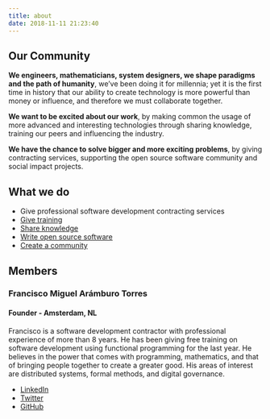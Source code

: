 ```yaml
---
title: about
date: 2018-11-11 21:23:40
---
```


## Our Community

**We engineers, mathematicians, system designers, we shape paradigms and the path of humanity**, we’ve been doing it for millennia; yet it is the first time in history that our ability to create technology is more powerful than money or influence, and therefore we must collaborate together.

**We want to be excited about our work**, by making common the usage of more advanced and interesting technologies through sharing knowledge, training our peers and influencing the industry.

**We have the chance to solve bigger and more exciting problems**, by giving contracting services, supporting the open source software community and social impact projects.

## What we do

- Give professional software development contracting services
- [Give training](https://www.meetup.com/lambda1-fp-academy-ams/)
- [Share knowledge](https://www.youtube.com/channel/UCaPcH32caKrXgTRwuz3nkrg)
- [Write open source software](https://github.com/lambdaone-io)
- [Create a community](https://discord.gg/kpyPGhE)

## Members

### Francisco Miguel Arámburo Torres
#### Founder - Amsterdam, NL

Francisco is a software development contractor with professional experience of more than 8 years. He has been giving free training on software development using functional programming for the last year. He believes in the power that comes with programming, mathematics, and that of bringing people together to create a greater good. His areas of interest are distributed systems, formal methods, and digital governance.

* [LinkedIn](https://www.linkedin.com/in/francisco-miguel-ar%C3%A1mburo-torres-0a340485/)
* [Twitter](https://twitter.com/francoaramburo)
* [GitHub](https://github.com/francoara)